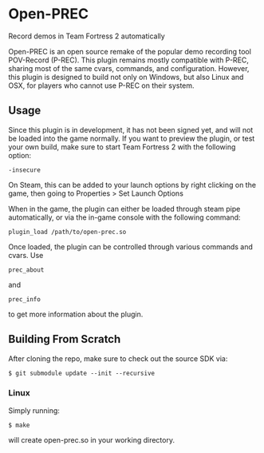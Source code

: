 # Open-PREC

Record demos in Team Fortress 2 automatically

Open-PREC is an open source remake of the popular demo recording tool POV-Record (P-REC). This
plugin remains mostly compatible with P-REC, sharing most of the same cvars, commands, and
configuration. However, this plugin is designed to build not only on Windows, but also Linux and
OSX, for players who cannot use P-REC on their system.

## Usage

Since this plugin is in development, it has not been signed yet, and will not be loaded into the
game normally. If you want to preview the plugin, or test your own build, make sure to start
Team Fortress 2 with the following option:

```
-insecure
```

On Steam, this can be added to your launch options by right clicking on the game, then going to
Properties > Set Launch Options

When in the game, the plugin can either be loaded through steam pipe automatically, or via the
in-game console with the following command:

```
plugin_load /path/to/open-prec.so
```

Once loaded, the plugin can be controlled through various commands and cvars. Use

```
prec_about
```

and

```
prec_info
```

to get more information about the plugin.

## Building From Scratch

After cloning the repo, make sure to check out the source SDK via:

```
$ git submodule update --init --recursive
```

### Linux

Simply running:

```
$ make
```

will create open-prec.so in your working directory.
